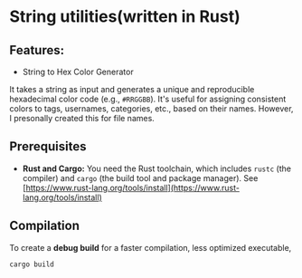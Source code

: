 # String utilities(written in Rust)

## Features:

- String to Hex Color Generator

It takes a string as input and generates a unique and reproducible hexadecimal color code (e.g., `#RRGGBB`). It's useful for assigning consistent colors to tags, usernames, categories, etc., based on their names. However, I presonally created this for file names.

## Prerequisites

- **Rust and Cargo:** You need the Rust toolchain, which includes `rustc` (the compiler) and `cargo` (the build tool and package manager). See [https://www.rust-lang.org/tools/install](https://www.rust-lang.org/tools/install)

## Compilation

To create a **debug build** for a faster compilation, less optimized executable,

```bash
cargo build
```
